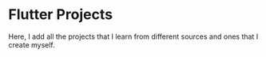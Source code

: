 # Flutter Projects
 Here, I add all the projects that I learn from different sources and ones that I create myself.
